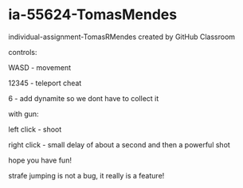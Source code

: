 # ia-55624-TomasMendes
individual-assignment-TomasRMendes created by GitHub Classroom

controls:

WASD - movement

12345 - teleport cheat

6 - add dynamite so we dont have to collect it



with gun:

left click - shoot

right click - small delay of about a second and then a powerful shot



hope you have fun!

strafe jumping is not a bug, it really is a feature!
